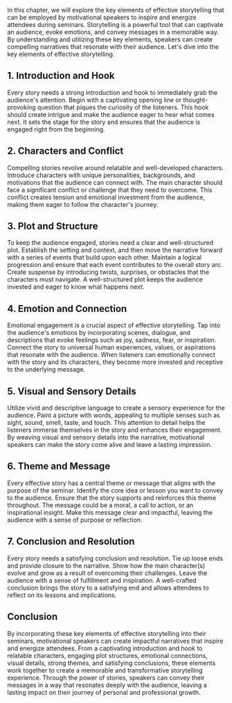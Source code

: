 
In this chapter, we will explore the key elements of effective storytelling that can be employed by motivational speakers to inspire and energize attendees during seminars. Storytelling is a powerful tool that can captivate an audience, evoke emotions, and convey messages in a memorable way. By understanding and utilizing these key elements, speakers can create compelling narratives that resonate with their audience. Let's dive into the key elements of effective storytelling.

## 1\. Introduction and Hook

Every story needs a strong introduction and hook to immediately grab the audience's attention. Begin with a captivating opening line or thought-provoking question that piques the curiosity of the listeners. This hook should create intrigue and make the audience eager to hear what comes next. It sets the stage for the story and ensures that the audience is engaged right from the beginning.

## 2\. Characters and Conflict

Compelling stories revolve around relatable and well-developed characters. Introduce characters with unique personalities, backgrounds, and motivations that the audience can connect with. The main character should face a significant conflict or challenge that they need to overcome. This conflict creates tension and emotional investment from the audience, making them eager to follow the character's journey.

## 3\. Plot and Structure

To keep the audience engaged, stories need a clear and well-structured plot. Establish the setting and context, and then move the narrative forward with a series of events that build upon each other. Maintain a logical progression and ensure that each event contributes to the overall story arc. Create suspense by introducing twists, surprises, or obstacles that the characters must navigate. A well-structured plot keeps the audience invested and eager to know what happens next.

## 4\. Emotion and Connection

Emotional engagement is a crucial aspect of effective storytelling. Tap into the audience's emotions by incorporating scenes, dialogue, and descriptions that evoke feelings such as joy, sadness, fear, or inspiration. Connect the story to universal human experiences, values, or aspirations that resonate with the audience. When listeners can emotionally connect with the story and its characters, they become more invested and receptive to the underlying message.

## 5\. Visual and Sensory Details

Utilize vivid and descriptive language to create a sensory experience for the audience. Paint a picture with words, appealing to multiple senses such as sight, sound, smell, taste, and touch. This attention to detail helps the listeners immerse themselves in the story and enhances their engagement. By weaving visual and sensory details into the narrative, motivational speakers can make the story come alive and leave a lasting impression.

## 6\. Theme and Message

Every effective story has a central theme or message that aligns with the purpose of the seminar. Identify the core idea or lesson you want to convey to the audience. Ensure that the story supports and reinforces this theme throughout. The message could be a moral, a call to action, or an inspirational insight. Make this message clear and impactful, leaving the audience with a sense of purpose or reflection.

## 7\. Conclusion and Resolution

Every story needs a satisfying conclusion and resolution. Tie up loose ends and provide closure to the narrative. Show how the main character(s) evolve and grow as a result of overcoming their challenges. Leave the audience with a sense of fulfillment and inspiration. A well-crafted conclusion brings the story to a satisfying end and allows attendees to reflect on its lessons and implications.

## Conclusion

By incorporating these key elements of effective storytelling into their seminars, motivational speakers can create impactful narratives that inspire and energize attendees. From a captivating introduction and hook to relatable characters, engaging plot structures, emotional connections, visual details, strong themes, and satisfying conclusions, these elements work together to create a memorable and transformative storytelling experience. Through the power of stories, speakers can convey their messages in a way that resonates deeply with the audience, leaving a lasting impact on their journey of personal and professional growth.
